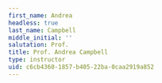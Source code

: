 ```yaml
---
first_name: Andrea
headless: true
last_name: Campbell
middle_initial: ''
salutation: Prof.
title: Prof. Andrea Campbell
type: instructor
uid: c6cb4360-1857-b405-22ba-0caa2919a852
---
```


